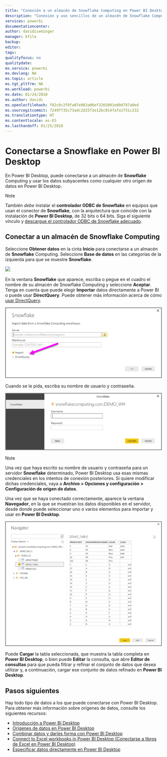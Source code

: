 ```yaml
---
title: "Conexión a un almacén de Snowflake Computing en Power BI Desktop"
description: "Conexión y uso sencillos de un almacén de Snowflake Computing en Power BI Desktop"
services: powerbi
documentationcenter: 
author: davidiseminger
manager: kfile
backup: 
editor: 
tags: 
qualityfocus: no
qualitydate: 
ms.service: powerbi
ms.devlang: NA
ms.topic: article
ms.tgt_pltfrm: NA
ms.workload: powerbi
ms.date: 01/24/2018
ms.author: davidi
ms.openlocfilehash: f82c0c2f0fa07e083a06ef3265001e60d797a0ed
ms.sourcegitcommit: 7249ff35c73adc2d25f2e12bc0147afa1f31c232
ms.translationtype: HT
ms.contentlocale: es-ES
ms.lasthandoff: 01/25/2018
---
```

# <a name="connect-to-snowflake-in-power-bi-desktop"></a>Conectarse a Snowflake en Power BI Desktop
En Power BI Desktop, puede conectarse a un almacén de **Snowflake** Computing y usar los datos subyacentes como cualquier otro origen de datos en Power BI Desktop. 

> [!NOTE]
> También *debe* instalar el **controlador ODBC de Snowflake** en equipos que usan el conector de **Snowflake**, con la arquitectura que coincide con la instalación de **Power BI Desktop**, de 32 bits o 64 bits. Siga el siguiente vínculo y [descargue el controlador ODBC de Snowflake adecuado](http://go.microsoft.com/fwlink/?LinkID=823762).
> 
> 

## <a name="connect-to-a-snowflake-computing-warehouse"></a>Conectar a un almacén de Snowflake Computing
Seleccione **Obtener datos** en la cinta **Inicio** para conectarse a un almacén de **Snowflake** Computing. Seleccione **Base de datos** en las categorías de la izquierda para que se muestre **Snowflake**.

![](media/desktop-connect-snowflake/connect_snowflake_2b.png)

En la ventana **Snowflake** que aparece, escriba o pegue en el cuadro el nombre de su almacén de Snowflake Computing y seleccione **Aceptar**. Tenga en cuenta que puede elegir **Importar** datos directamente a Power BI o puede usar **DirectQuery**. Puede obtener más información acerca de cómo [usar DirectQuery](desktop-use-directquery.md).

![](media/desktop-connect-snowflake/connect_snowflake_3.png)

Cuando se le pida, escriba su nombre de usuario y contraseña.

![](media/desktop-connect-snowflake/connect_snowflake_4.png)

> [!NOTE]
> Una vez que haya escrito su nombre de usuario y contraseña para un servidor **Snowflake** determinado, Power BI Desktop usa esas mismas credenciales en los intentos de conexión posteriores. Si quiere modificar dichas credenciales, vaya a **Archivo > Opciones y configuración > Configuración de origen de datos**.
> 
> 

Una vez que se haya conectado correctamente, aparece la ventana **Navegador**, en la que se muestran los datos disponibles en el servidor, desde donde puede seleccionar uno o varios elementos para importar y usar en **Power BI Desktop**.

![](media/desktop-connect-snowflake/connect_snowflake_5.png)

Puede **Cargar** la tabla seleccionada, que muestra la tabla completa en **Power BI Desktop**, o bien puede **Editar** la consulta, que abre **Editor de consultas** para que pueda filtrar y refinar el conjunto de datos que desea utilizar y, a continuación, cargar ese conjunto de datos refinado en **Power BI Desktop**.

## <a name="next-steps"></a>Pasos siguientes
Hay todo tipo de datos a los que puede conectarse con Power BI Desktop. Para obtener más información sobre orígenes de datos, consulte los siguientes recursos:

* [Introducción a Power BI Desktop](desktop-getting-started.md)
* [Orígenes de datos en Power BI Desktop](desktop-data-sources.md)
* [Combinar datos y darles forma con Power BI Desktop](desktop-shape-and-combine-data.md)
* [Connect to Excel workbooks in Power BI Desktop (Conectarse a libros de Excel en Power BI Desktop)](desktop-connect-excel.md)   
* [Especificar datos directamente en Power BI Desktop](desktop-enter-data-directly-into-desktop.md)   

